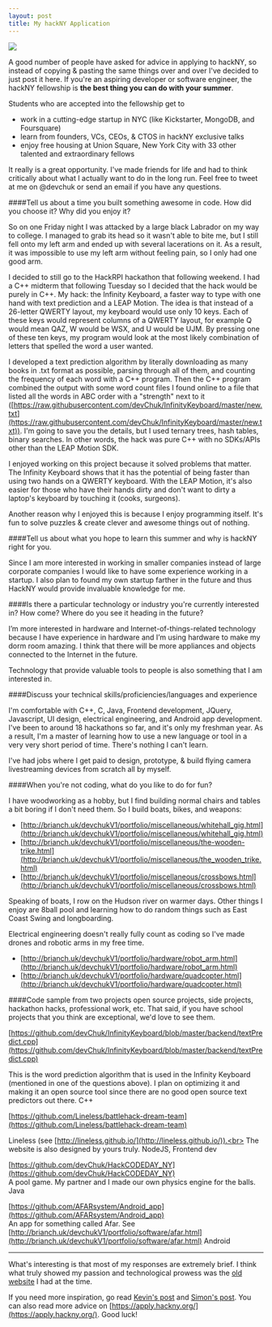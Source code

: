 ```yaml
---
layout: post
title: My hackNY Application
---
```


![](http://www.brianch.uk/res/img/blog/hackny.png)

A good number of people have asked for advice in applying to hackNY, so instead of copying & pasting the same things over and over I've decided to just post it here. If you're an aspiring developer or software engineer, the hackNY fellowship is **the best thing you can do with your summer**.

Students who are accepted into the fellowship get to

- work in a cutting-edge startup in NYC (like Kickstarter, MongoDB, and Foursquare)
- learn from founders, VCs, CEOs, & CTOS in hackNY exclusive talks
- enjoy free housing at Union Square, New York City with 33 other talented and extraordinary fellows

It really is a great opportunity. I've made friends for life and had to think critically about what I actually want to do in the long run. Feel free to tweet at me on @devchuk or send an email if you have any questions.

####Tell us about a time you built something awesome in code. How did you choose it? Why did you enjoy it?

So on one Friday night I was attacked by a large black Labrador on my way to college. I managed to grab its head so it wasn't able to bite me, but I still fell onto my left arm and ended up with several lacerations on it. As a result, it was impossible to use my left arm without feeling pain, so I only had one good arm.

I decided to still go to the HackRPI hackathon that following weekend. I had a C++ midterm that following Tuesday so I decided that the hack would be purely in C++. My hack: the Infinity Keyboard, a faster way to type with one hand with text prediction and a LEAP Motion. The idea is that instead of a 26-letter QWERTY layout, my keyboard would use only 10 keys. Each of these keys would represent columns of a QWERTY layout, for example Q would mean QAZ, W would be WSX, and U would be UJM. By pressing one of these ten keys, my program would look at the most likely combination of letters that spelled the word a user wanted.

I developed a text prediction algorithm by literally downloading as many books in .txt format as possible, parsing through all of them, and counting the frequency of each word with a C++ program. Then the C++ program combined the output with some word count files I found online to a file that listed all the words in ABC order with a "strength" next to it ([https://raw.githubusercontent.com/devChuk/InfinityKeyboard/master/new.txt](https://raw.githubusercontent.com/devChuk/InfinityKeyboard/master/new.txt)). I'm going to save you the details, but I used ternary trees, hash tables, binary searches. In other words, the hack was pure C++ with no SDKs/APIs other than the LEAP Motion SDK.

I enjoyed working on this project because it solved problems that matter. The Infinity Keyboard shows that it has the potential of being faster than using two hands on a QWERTY keyboard. With the LEAP Motion, it's also easier for those who have their hands dirty and don't want to dirty a laptop's keyboard by touching it (cooks, surgeons).

Another reason why I enjoyed this is because I enjoy programming itself. It's fun to solve puzzles & create clever and awesome things out of nothing.

####Tell us about what you hope to learn this summer and why is hackNY right for you.

Since I am more interested in working in smaller companies instead of large corporate companies I would like to have some experience working in a startup. I also plan to found my own startup farther in the future and thus HackNY would provide invaluable knowledge for me.

####Is there a particular technology or industry you're currently interested in? How come? Where do you see it heading in the future?

I’m more interested in hardware and Internet-of-things-related technology because I have experience in hardware and I’m using hardware to make my dorm room amazing. I think that there will be more appliances and objects connected to the Internet in the future.

Technology that provide valuable tools to people is also something that I am interested in.

####Discuss your technical skills/proficiencies/languages and experience

I'm comfortable with C++, C, Java, Frontend development, JQuery, Javascript, UI design, electrical engineering, and Android app development.
I've been to around 18 hackathons so far, and it's only my freshman year. As a result, I'm a master of learning how to use a new language or tool in a very very short period of time. There's nothing I can't learn.

I've had jobs where I get paid to design, prototype, & build flying camera livestreaming devices from scratch all by myself.

####When you're not coding, what do you like to do for fun?

I have woodworking as a hobby, but I find building normal chairs and tables a bit boring if I don't need them. So I build boats, bikes, and weapons:

- [http://brianch.uk/devchukV1/portfolio/miscellaneous/whitehall_gig.html](http://brianch.uk/devchukV1/portfolio/miscellaneous/whitehall_gig.html)
- [http://brianch.uk/devchukV1/portfolio/miscellaneous/the-wooden-trike.html](http://brianch.uk/devchukV1/portfolio/miscellaneous/the_wooden_trike.html)
- [http://brianch.uk/devchukV1/portfolio/miscellaneous/crossbows.html](http://brianch.uk/devchukV1/portfolio/miscellaneous/crossbows.html)

Speaking of boats, I row on the Hudson river on warmer days. Other things I enjoy are 8ball pool and learning how to do random things such as East Coast Swing and longboarding.

Electrical engineering doesn't really fully count as coding so I've made drones and robotic arms in my free time.

- [http://brianch.uk/devchukV1/portfolio/hardware/robot_arm.html](http://brianch.uk/devchukV1/portfolio/hardware/robot_arm.html)
- [http://brianch.uk/devchukV1/portfolio/hardware/quadcopter.html](http://brianch.uk/devchukV1/portfolio/hardware/quadcopter.html)

####Code sample from two projects open source projects, side projects, hackathon hacks, professional work, etc. That said, if you have school projects that you think are exceptional, we'd love to see them.

[https://github.com/devChuk/InfinityKeyboard/blob/master/backend/textPredict.cpp](https://github.com/devChuk/InfinityKeyboard/blob/master/backend/textPredict.cpp)

This is the word prediction algorithm that is used in the Infinity Keyboard (mentioned in one of the questions above). I plan on optimizing it and making it an open source tool since there are no good open source text predictors out there. C++

[https://github.com/Lineless/battlehack-dream-team](https://github.com/Lineless/battlehack-dream-team)

Lineless (see [http://lineless.github.io/](http://lineless.github.io/)).<br>
The website is also designed by yours truly. NodeJS, Frontend dev

[https://github.com/devChuk/HackCODEDAY_NY](https://github.com/devChuk/HackCODEDAY_NY)<br>
A pool game. My partner and I made our own physics engine for the balls. Java

[https://github.com/AFARsystem/Android_app](https://github.com/AFARsystem/Android_app)<br>
An app for something called Afar. See [http://brianch.uk/devchukV1/portfolio/software/afar.html](http://brianch.uk/devchukV1/portfolio/software/afar.html)
Android

<hr>

What's interesting is that most of my responses are extremely brief. I think what truly showed my passion and technological prowess was the [old website](http://brianch.uk/devchukV1/) I had at the time.

If you need more inspiration, go read [Kevin's post](http://kyeh.me/2015/10/29/the-road-to-hackny/) and [Simon's post](https://medium.com/@simonayzman/how-i-hacked-ny-5589ca50ccc3#.8imf06ngs). You can also read more advice on [https://apply.hackny.org/](https://apply.hackny.org/). Good luck!